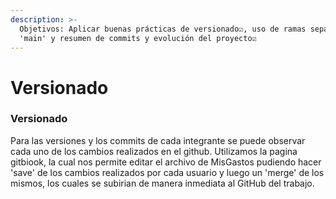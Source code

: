 ```yaml
---
description: >-
  Objetivos: Aplicar buenas prácticas de versionado☑️, uso de ramas separadas de
  'main' y resumen de commits y evolución del proyecto☑️
---
```


# Versionado

### Versionado

Para las versiones y los commits de cada integrante se puede observar cada uno de los cambios realizados en el github. Utilizamos la pagina gitbiook, la cual nos permite editar el archivo de MisGastos pudiendo hacer 'save' de los cambios realizados por cada usuario y luego un 'merge' de los mismos, los cuales se subirian de manera inmediata al GitHub del trabajo.



